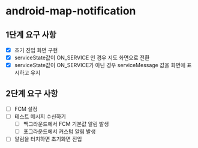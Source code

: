 # android-map-notification
## 1단계 요구 사항
- [x] 초기 진입 화면 구현
- [x] serviceState값이 ON_SERVICE 인 경우 지도 화면으로 전환
- [x] serviceState값이 ON_SERVICE가 아닌 경우 serviceMessage 값을 화면에 표시하고 유지
## 2단계 요구 사항
- [ ] FCM 설정
- [ ] 테스트 메시지 수신하기
  - [ ] 백그라운드에서 FCM 기본값 알림 발생
  - [ ] 포그라운드에서 커스텀 알림 발생
- [ ] 알림을 터치하면 초기화면 진입
